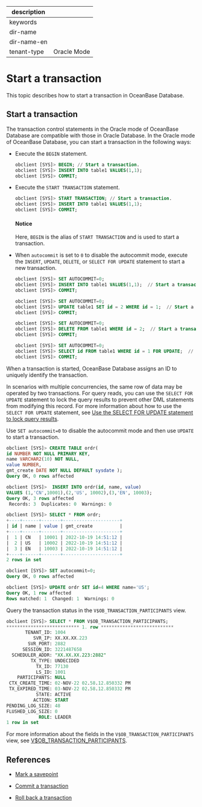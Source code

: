 |description||
|---|---|
|keywords||
|dir-name||
|dir-name-en||
|tenant-type|Oracle Mode|

# Start a transaction

This topic describes how to start a transaction in OceanBase Database.

## Start a transaction

The transaction control statements in the Oracle mode of OceanBase Database are compatible with those in Oracle Database. In the Oracle mode of OceanBase Database, you can start a transaction in the following ways:

* Execute the `BEGIN` statement.

   ```sql
   obclient [SYS]> BEGIN; // Start a transaction.
   obclient [SYS]> INSERT INTO table1 VALUES(1,1);  
   obclient [SYS]> COMMIT;
   ```

* Execute the `START TRANSACTION` statement.

   ```sql
   obclient [SYS]> START TRANSACTION; // Start a transaction.
   obclient [SYS]> INSERT INTO table1 VALUES(1,1);  
   obclient [SYS]> COMMIT;
   ```

  <main id="notice" type='notice'>
    <h4>Notice</h4>
    <p>Here, <code>BEGIN</code> is the alias of <code>START TRANSACTION</code> and is used to start a transaction. </p>
  </main>

* When `autocommit` is set to `0` to disable the autocommit mode, execute the `INSERT`, `UPDATE`, `DELETE`, or `SELECT FOR UPDATE` statement to start a new transaction.

   ```sql
   obclient [SYS]> SET AUTOCOMMIT=0;
   obclient [SYS]> INSERT INTO table1 VALUES(1,1);  // Start a transaction.
   obclient [SYS]> COMMIT;

   obclient [SYS]> SET AUTOCOMMIT=0;
   obclient [SYS]> UPDATE table1 SET id = 2 WHERE id = 1;  // Start a transaction.
   obclient [SYS]> COMMIT;

   obclient [SYS]> SET AUTOCOMMIT=0;
   obclient [SYS]> DELETE FROM table1 WHERE id = 2;  // Start a transaction.
   obclient [SYS]> COMMIT;

   obclient [SYS]> SET AUTOCOMMIT=0;
   obclient [SYS]> SELECT id FROM table1 WHERE id = 1 FOR UPDATE;  // Start a transaction.
   obclient [SYS]> COMMIT;
   ```

When a transaction is started, OceanBase Database assigns an ID to uniquely identify the transaction.

In scenarios with multiple concurrencies, the same row of data may be operated by two transactions. For query reads, you can use the `SELECT FOR UPDATE` statement to lock the query results to prevent other DML statements from modifying this record. For more information about how to use the `SELECT FOR UPDATE` statement, see [Use the SELECT FOR UPDATE statement to lock query results](../500.read-data-of-oracle-mode/300.use-operators-and-functions-in-query-of-oracle-mode/1000.lock-query-result-select-for-update-of-oracle-mode.md).

Use `SET autocommit=0` to disable the autocommit mode and then use `UPDATE` to start a transaction.

```sql
obclient [SYS]> CREATE TABLE ordr(
id NUMBER NOT NULL PRIMARY KEY,
name VARCHAR2(10) NOT NULL,
value NUMBER,
gmt_create DATE NOT NULL DEFAULT sysdate );
Query OK, 0 rows affected

obclient [SYS]>  INSERT INTO ordr(id, name, value)
VALUES (1,'CN',10001),(2,'US', 10002),(3,'EN', 10003);
Query OK, 3 rows affected
 Records: 3  Duplicates: 0  Warnings: 0

obclient [SYS]> SELECT * FROM ordr;
+----+------+-------+---------------------+
| id | name | value | gmt_create          |
+----+------+-------+---------------------+
|  1 | CN   | 10001 | 2022-10-19 14:51:12 |
|  2 | US   | 10002 | 2022-10-19 14:51:12 |
|  3 | EN   | 10003 | 2022-10-19 14:51:12 |
+----+------+-------+---------------------+
2 rows in set

obclient [SYS]> SET autocommit=0;
Query OK, 0 rows affected

obclient [SYS]> UPDATE ordr SET id=4 WHERE name='US';
Query OK, 1 row affected
Rows matched: 1  Changed: 1  Warnings: 0
```

Query the transaction status in the `V$OB_TRANSACTION_PARTICIPANTS` view.

```sql
obclient [SYS]> SELECT * FROM V$OB_TRANSACTION_PARTICIPANTS;
*************************** 1. row ***************************
       TENANT_ID: 1004
          SVR_IP: XX.XX.XX.223
        SVR_PORT: 2882
      SESSION_ID: 3221487658
  SCHEDULER_ADDR: "XX.XX.XX.223:2882"
         TX_TYPE: UNDECIDED
           TX_ID: 77130
           LS_ID: 1001
    PARTICIPANTS: NULL
 CTX_CREATE_TIME: 02-NOV-22 02.58.12.850332 PM
 TX_EXPIRED_TIME: 03-NOV-22 02.58.12.850332 PM
           STATE: ACTIVE
          ACTION: START
PENDING_LOG_SIZE: 48
FLUSHED_LOG_SIZE: 0
            ROLE: LEADER
1 row in set
```

For more information about the fields in the `V$OB_TRANSACTION_PARTICIPANTS` view, see [V$OB_TRANSACTION_PARTICIPANTS](../../../700.reference/700.system-views/500.system-view-of-oracle-mode/300.performance-view-of-oracle-mode/34100.v-ob_transaction_participants-of-oracle-mode.md).

## References

* [Mark a savepoint](300.transaction-savepoints-of-oracle-mode/100.mark-a-savepoint-of-oracle-mode.md)

* [Commit a transaction](../600.transaction-in-develop-of-oracle-mode/400.submit-transaction-of-oracle-mode.md)

* [Roll back a transaction](../600.transaction-in-develop-of-oracle-mode/500.roll-back-transactions-of-oracle-mode.md)